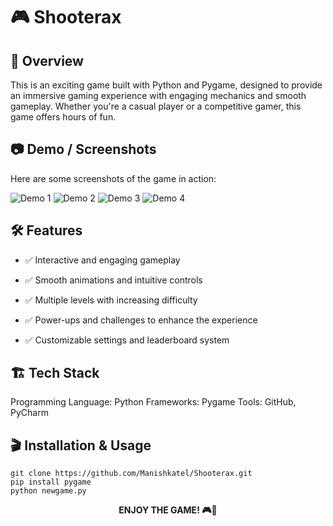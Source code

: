 # 🎮 Shooterax

## 🚀 Overview

This is an exciting game built with Python and Pygame, designed to provide an immersive gaming experience with engaging mechanics and smooth gameplay. Whether you're a casual player or a competitive gamer, this game offers hours of fun.

## 📷 Demo / Screenshots

Here are some screenshots of the game in action:

![Demo 1](static/demo1.png)
![Demo 2](static/demo2.png)
![Demo 3](static/demo3.png)
![Demo 4](static/demo4.png)

## 🛠 Features

- ✅ Interactive and engaging gameplay

- ✅ Smooth animations and intuitive controls

- ✅ Multiple levels with increasing difficulty

- ✅ Power-ups and challenges to enhance the experience

- ✅ Customizable settings and leaderboard system

## 🏗 Tech Stack

Programming Language: Python
Frameworks: Pygame
Tools: GitHub, PyCharm

## 🎬 Installation & Usage
```
git clone https://github.com/Manishkatel/Shooterax.git
pip install pygame
python newgame.py

```


<p align="center"> <b>ENJOY THE GAME! 🎮🚀<b> </p> 

